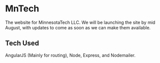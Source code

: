 # MnTech
The website for MinnesotaTech LLC. We will be launching the site by mid August, with updates to come as soon as we can make them available. 

## Tech Used
AngularJS (Mainly for routing), Node, Express, and Nodemailer. 
